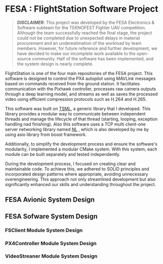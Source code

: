 # FESA : FlightStation Software Project

> ***DISCLAIMER***: This project was developed by the FESA Electronics & Software subteam for the TEKNOFEST Fighter UAV competition. Although the team successfully
reached the final stage, the project could not be completed due to unexpected delays in material procurement and an underestimation of the workload by team members.
However, for future reference and further development, we have decided to make our incomplete work available to the open-source community. Half of the software has been implemented,
and the system design is nearly complete.

  FlightStation is one of the four main repositories of the FESA project. This software is designed to control the PX4 autopilot using MAVLink messages based on commands received 
from the ground station. It facilitates communication with the Pixhawk controller, processes raw camera outputs through a deep learning model, and streams as well as saves the 
processed video using efficient compression protocols such as H.264 and H.265.

  This software was built on [TSML](https://github.com/enessanc/TSML), a generic library that I developed. This library provides a modular way to communicate between independent threads and manage the lifecycle of that thread (starting, looping, exception handling nad finishing). Also this software uses a TCP multi client-one server networking library named [NL](https://github.com/enessanc/NL) , which is also developed by me by using asio library from boost framework. 
  
  Additionally, to simplify the development process and ensure the software's modularity, I implemented a modular CMake system. With this system, each module can be built separately and tested independently.

  During the development process, I focused on creating clear and maintainable code. To achieve this, we adhered to SOLID principles and incorporated design patterns where appropriate, 
avoiding unnecessary overengineering. This approach not only streamlined development but also significantly enhanced our skills and understanding throughout the project.

## FESA Avionic System Design
## FESA Sofware System Design
### FSClient Module System Design
### PX4Controller Module System Design
### VideoStreaner Module System Design
